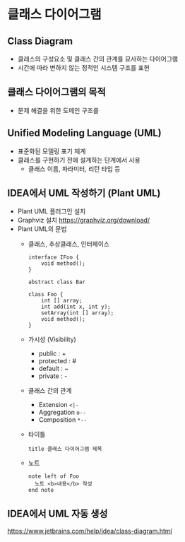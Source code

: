 # 클래스 다이어그램

## Class Diagram

- 클래스의 구성요소 및 클래스 간의 관계를 묘사하는 다이어그램
- 시간에 따라 변하지 않는 정적인 시스템 구조를 표현

## 클래스 다이어그램의 목적

- 문제 해결을 위한 도메인 구조를

## Unified Modeling Language (UML)

- 표준화된 모델링 표기 체계
- 클래스를 구현하기 전에 설계하는 단계에서 사용
  - 클래스 이름, 파라미터, 리턴 타입 등

## IDEA에서 UML 작성하기 (Plant UML)

- Plant UML 플러그인 설치
- Graphviz 설치 <https://graphviz.org/download/>
- Plant UML의 문법
  - 클래스, 추상클래스, 인터페이스

    ```puml
    interface IFoo {
        void method();
    }

    abstract class Bar

    class Foo {
        int [] array;
        int add(int x, int y);
        setArray(int [] array);
        void method();
    }
    ```
  
  - 가시성 (Visibility)
    - public : +
    - protected : #
    - default : ~
    - private : -

  - 클래스 간의 관계
    - Extension `<|-`
    - Aggregation `o--`
    - Composition `*--`

  - 타이틀

    ```puml
    title 클래스 다이어그램 제목
    ```

  - 노트

    ```puml
    note left of Foo
      노트 <b>내용</b> 작성
    end note
    ```

## IDEA에서 UML 자동 생성

<https://www.jetbrains.com/help/idea/class-diagram.html>
